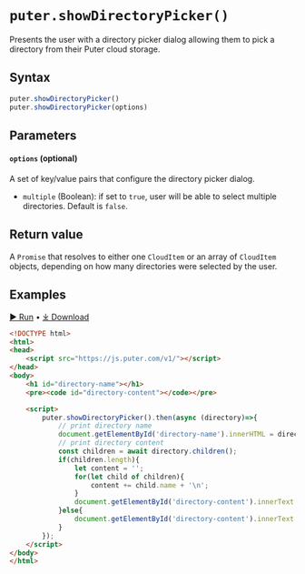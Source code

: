 # `puter.showDirectoryPicker()`
Presents the user with a directory picker dialog allowing them to pick a directory from their Puter cloud storage.

## Syntax
```js
puter.showDirectoryPicker()
puter.showDirectoryPicker(options)
```

## Parameters

#### `options` (optional)
A set of key/value pairs that configure the directory picker dialog.
* `multiple` (Boolean): if set to `true`, user will be able to select multiple directories. Default is `false`.

## Return value 
A `Promise` that resolves to either one <code>CloudItem</code> or an array of <code>CloudItem</code> objects, depending on how many directories were selected by the user. 

## Examples

<a href="https://puter.com/app/showdirectorypicker-example" target="_blank" class="example-code-link">▶︎ Run</a>
<span class="bull">&bull;</span>
<a href="https://puter.com/?name=showDirectoryPicker&is_dir=1&download=https%3A%2F%2Fapi.puter.com%2Ffile%3Fuid%3Db7fe86b0-5d56-4fdb-8905-2b533eb3f097%26expires%3D10001673593696%26signature%3D3d802a957435893a854a89e86adc1848b9db15e348e87412bb259c23df42f286" target="_blank" class="example-code-link">⤓ Download</a>

```html
<!DOCTYPE html>
<html>
<head>
    <script src="https://js.puter.com/v1/"></script>
</head>
<body>
    <h1 id="directory-name"></h1>
    <pre><code id="directory-content"></code></pre>

    <script>
        puter.showDirectoryPicker().then(async (directory)=>{
            // print directory name
            document.getElementById('directory-name').innerHTML = directory.name;
            // print directory content
            const children = await directory.children();
            if(children.length){
                let content = '';
                for(let child of children){
                    content += child.name + '\n';
                }
                document.getElementById('directory-content').innerText = content;
            }else{
                document.getElementById('directory-content').innerText = 'Empty directory';
            }
        });
    </script>
</body>
</html>
```